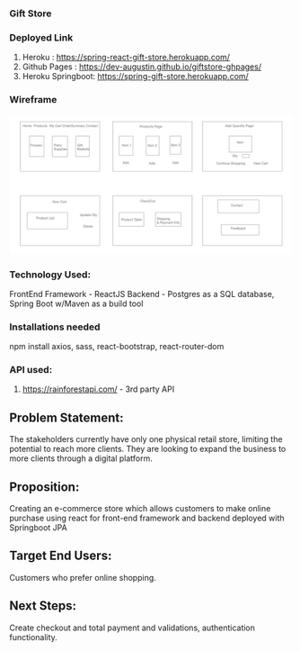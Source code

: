### Gift Store


### Deployed Link
1. Heroku : https://spring-react-gift-store.herokuapp.com/
2. Github Pages : https://dev-augustin.github.io/giftstore-ghpages/
3. Heroku Springboot: https://spring-gift-store.herokuapp.com/

### Wireframe
![wireframe](https://github.com/dev-augustin/dev-augustin.github.io/blob/master/GiftStore/frontend/wireframe/GiftStore_Wireframe.png)

### Technology Used:
FrontEnd Framework - ReactJS
Backend - Postgres as a SQL database, Spring Boot w/Maven as a build tool

### Installations needed

npm install axios, sass, react-bootstrap, react-router-dom

### API used:
1. https://rainforestapi.com/ - 3rd party API


## Problem Statement:
The stakeholders currently have only one physical retail store, limiting the potential to reach more clients.
They are looking to expand the business to more clients through a digital platform.

## Proposition:
Creating an e-commerce store which allows customers to make online purchase using react for front-end framework and backend deployed with Springboot JPA

## Target End Users:
Customers who prefer online shopping.

## Next Steps:
Create checkout and total payment and validations, authentication functionality.
